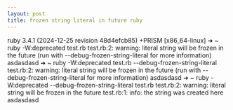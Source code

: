 ```yaml
---
layout: post
title: frozen string literal in future ruby
---
```


ruby 3.4.1 (2024-12-25 revision 48d4efcb85) +PRISM [x86_64-linux]
➜  ~ ruby -W:deprecated test.rb
test.rb:2: warning: literal string will be frozen in the future (run with --debug-frozen-string-literal for more information)
asdasdasd
➜  ~ ruby -W:deprecated test.rb --debug-frozen-string-literal
test.rb:2: warning: literal string will be frozen in the future (run with --debug-frozen-string-literal for more information)
asdasdasd
➜  ~ ruby -W:deprecated --debug-frozen-string-literal test.rb
test.rb:2: warning: literal string will be frozen in the future
test.rb:1: info: the string was created here
asdasdasd
